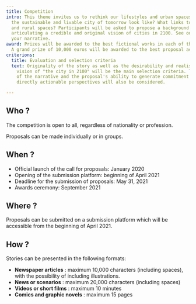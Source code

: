 ```yaml
---
title: Competition
intro: This theme invites us to rethink our lifestyles and urban spaces. What would
  the sustainable and livable city of tomorrow look like? What links to territories
  and rural spaces? Participants will be asked to propose a background for their story
  articulating a credible and original vision of cities in 2100. See our tips to create
  your narrative.
award: Prizes will be awarded to the best fictional works in each of the four categories.
  A grand prize of 10,000 euros will be awarded to the best proposal accross all categories.
criterions:
  title: Evaluation and selection criteria
  text: Originality of the story as well as the desirability and realism of the proposed
    vision of "the city in 2100" will be the main selection criteria. The quality
    of the narrative and the proposal's ability to generate commitment and to provide
    directly actionable perspectives will also be considered.

---
```

## Who ?

The competition is open to all, regardless of nationality or profession.

Proposals can be made individually or in groups.

## When ?

* Official launch of the call for proposals: January 2020
* Opening of the submission platform: beginning of April 2021
* Deadline for the submission of proposals: May 31, 2021
* Awards ceremony: September 2021

## Where ?

Proposals can be submitted on a submission platform which will be accessible from the beginning of April 2021.

## How ?

Stories can be presented in the following formats:

* **Newspaper articles** : maximum 10,000 characters (including spaces), with the possibility of including illustrations.
* **News or scenarios** : maximum 20,000 characters (including spaces)
* **Videos or short films** : maximum 10 minutes
* **Comics and graphic novels** : maximum 15 pages